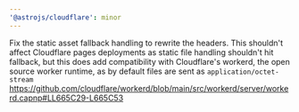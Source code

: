 ```yaml
---
'@astrojs/cloudflare': minor
---
```


Fix the static asset fallback handling to rewrite the headers. This shouldn't affect Cloudflare pages deployments as static file handling shouldn't hit fallback, but this does add compatibility with Cloudflare's workerd, the open source worker runtime, as by default files are sent as `application/octet-stream` https://github.com/cloudflare/workerd/blob/main/src/workerd/server/workerd.capnp#LL665C29-L665C53
